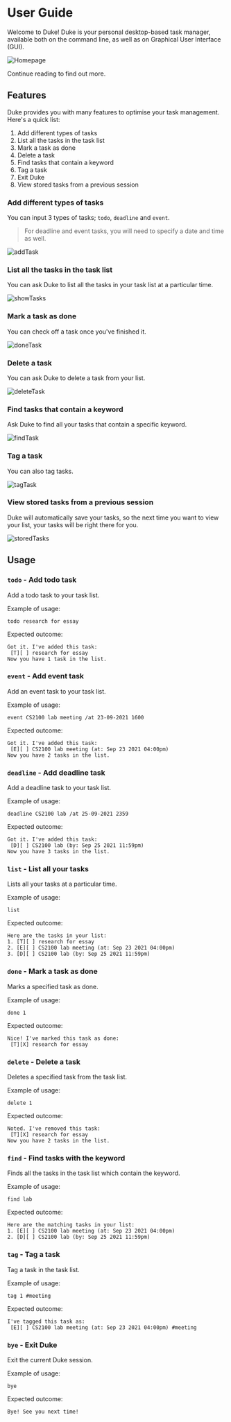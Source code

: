 # User Guide
Welcome to Duke! Duke is your personal desktop-based task manager, available both on the command line, as well as on Graphical User Interface (GUI).

![Homepage](https://github.com/aakanshanarain/ip/blob/master/docs/Homepage.png)

Continue reading to find out more.
## Features 
Duke provides you with many features to optimise your task management. Here's a quick list:
1. Add different types of tasks
2. List all the tasks in the task list
3. Mark a task as done
4. Delete a task
5. Find tasks that contain a keyword
6. Tag a task
7. Exit Duke
8. View stored tasks from a previous session

### Add different types of tasks

You can input 3 types of tasks; ```todo```, ```deadline``` and ```event```.
> For deadline and event tasks, you will need to specify a date and time as well.

![addTask](https://github.com/aakanshanarain/ip/blob/master/docs/addTask.png)

### List all the tasks in the task list

You can ask Duke to list all the tasks in your task list at a particular time.

![showTasks](https://github.com/aakanshanarain/ip/blob/b90d9b5f2775607a7580d5e7c6c204b2d5b20518/docs/showTasks.png)

### Mark a task as done

You can check off a task once you've finished it.

![doneTask](https://github.com/aakanshanarain/ip/blob/master/docs/doneTask.png)

### Delete a task

You can ask Duke to delete a task from your list.

![deleteTask](https://github.com/aakanshanarain/ip/blob/master/docs/deleteTask.png)

### Find tasks that contain a keyword

Ask Duke to find all your tasks that contain a specific keyword.

![findTask](https://github.com/aakanshanarain/ip/blob/master/docs/findTask.png)

### Tag a task

You can also tag tasks.

![tagTask](https://github.com/aakanshanarain/ip/blob/master/docs/tagTask.png)

### View stored tasks from a previous session

Duke will automatically save your tasks, so the next time you want to view your list, your tasks will be right there for you.

![storedTasks](https://github.com/aakanshanarain/ip/blob/master/docs/storedTasks.png)

## Usage

### `todo` - Add todo task

Add a todo task to your task list.

Example of usage: 

`todo research for essay`

Expected outcome:

```
Got it. I've added this task:
 [T][ ] research for essay
Now you have 1 task in the list.
```

### `event` - Add event task

Add an event task to your task list.

Example of usage:

`event CS2100 lab meeting /at 23-09-2021 1600`

Expected outcome:

```
Got it. I've added this task:
 [E][ ] CS2100 lab meeting (at: Sep 23 2021 04:00pm)
Now you have 2 tasks in the list.
```

### `deadline` - Add deadline task

Add a deadline task to your task list.

Example of usage:

`deadline CS2100 lab /at 25-09-2021 2359`

Expected outcome:

```
Got it. I've added this task:
 [D][ ] CS2100 lab (by: Sep 25 2021 11:59pm)
Now you have 3 tasks in the list.
```

### `list` - List all your tasks

Lists all your tasks at a particular time.

Example of usage:

`list`

Expected outcome:

```
Here are the tasks in your list:
1. [T][ ] research for essay
2. [E][ ] CS2100 lab meeting (at: Sep 23 2021 04:00pm)
3. [D][ ] CS2100 lab (by: Sep 25 2021 11:59pm)
```

### `done` - Mark a task as done

Marks a specified task as done.

Example of usage:

`done 1`

Expected outcome:

```
Nice! I've marked this task as done:
 [T][X] research for essay
```

### `delete` - Delete a task

Deletes a specified task from the task list.

Example of usage:

`delete 1`

Expected outcome:

```
Noted. I've removed this task:
 [T][X] research for essay
Now you have 2 tasks in the list.
```
### `find` - Find tasks with the keyword

Finds all the tasks in the task list which contain the keyword.

Example of usage:

`find lab`

Expected outcome:

```
Here are the matching tasks in your list:
1. [E][ ] CS2100 lab meeting (at: Sep 23 2021 04:00pm)
2. [D][ ] CS2100 lab (by: Sep 25 2021 11:59pm)
```


### `tag` - Tag a task

Tag a task in the task list.

Example of usage:

`tag 1 #meeting`

Expected outcome:

```
I've tagged this task as:
 [E][ ] CS2100 lab meeting (at: Sep 23 2021 04:00pm) #meeting
```

### `bye` - Exit Duke

Exit the current Duke session.

Example of usage:

`bye`

Expected outcome:

```
Bye! See you next time!
```
